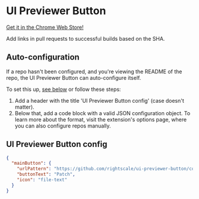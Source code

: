 # UI Previewer Button

[Get it in the Chrome Web Store!][web-store]

Add links in pull requests to successful builds based on the SHA.

## Auto-configuration

If a repo hasn't been configured, and you're viewing the README of the repo, the UI
Previewer Button can auto-configure itself.

To set this up, [see below](#user-content-ui-previewer-button-config) or follow these
steps:

1. Add a header with the title 'UI Previewer Button config' (case doesn't matter).
2. Below that, add a code block with a valid JSON configuration object. To learn more
   about the format, visit the extension's options page, where you can also configure
   repos manually.

## UI Previewer Button config

```json
{
  "mainButton": {
    "urlPattern": "https://github.com/rightscale/ui-previewer-button/commit/${gitSha}.patch",
    "buttonText": "Patch",
    "icon": "file-text"
  }
}
```

[web-store]: https://chrome.google.com/webstore/detail/ui-previewer-button/calcadjojlbjppijehnmjhpccdhknodk?hl=en&gl=GB
